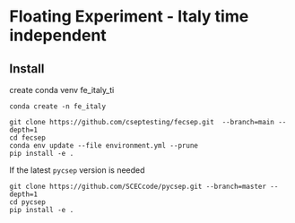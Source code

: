 # Floating Experiment - Italy time independent


## Install
create conda venv fe_italy_ti
```
conda create -n fe_italy 
```

```
git clone https://github.com/cseptesting/fecsep.git  --branch=main --depth=1
cd fecsep
conda env update --file environment.yml --prune
pip install -e .
```


If the latest `pycsep` version is needed
```
git clone https://github.com/SCECcode/pycsep.git --branch=master --depth=1
cd pycsep
pip install -e .
```